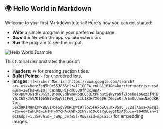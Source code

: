 

## 🌍 Hello World in Markdown

Welcome to your first Markdown tutorial! Here's how you can get started:

* **Write** a simple program in your preferred language.
* **Save** the file with the appropriate extension.
* **Run** the program to see the output.

![Hello World Example](https://www.example.com/hello-world-image.jpg)

This tutorial demonstrates the use of:

* **Headers**: `##` for creating section titles.
* **Bullet Points**: `-` for unordered lists.
* **Images**: `![Karcher Morris](https://www.google.com/search?sca_esv=bede3ed5b9c65385&rlz=1C1GCEA_enUS1163&q=karcher+morris+ucsd&udm=2&fbs=ABzOT_CWdhQLP1FcmU5B0fn3xuWpA-dk4wpBWOGsoR7DG5zJBnsX62dbVmWR6QCQ5QEtPRqut5gkyra9fZFbsKm1oGezZfNjBY6JC6SkJAVAOI0b5E7oMAqVl1FdQ_yLiL1XDxYXG606rXGezoQrUe6mULUnauNaOJKR7uz-SsAd9RiMHne3WxBEVI4bF5qVBKRCpW19Tlo2GFexoSCyImx95s6_772slA&sa=X&sqi=2&ved=2ahUKEwih1Mfw87CNAxUWDkQIHVvbCBcQtKgLegQIExAB&biw=2048&bih=1018&dpr=1.25#vhid=_JwVp_Jvf65l-M&vssid=mosaic)` for embedding images.

